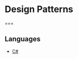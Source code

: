 # Design Patterns

===

## Languages

* [C#](https://github.com/chantzlarge/DesignPatterns/tree/c%23)